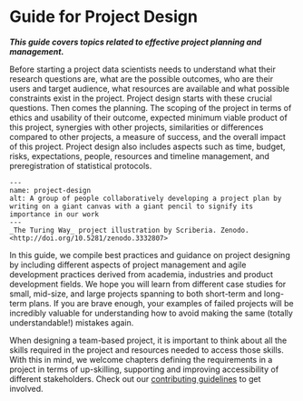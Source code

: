 # Guide for Project Design

***This guide covers topics related to effective project planning and management.***

Before starting a project data scientists needs to understand what their research questions are, what are the possible outcomes, who are their users and target audience, what resources are available and what possible constraints exist in the project.
Project design starts with these crucial questions.
Then comes the planning.
The scoping of the project in terms of ethics and usability of their outcome, expected minimum viable product of this project, synergies with other projects, similarities or differences compared to other projects, a measure of success, and the overall impact of this project.
Project design also includes aspects such as time, budget, risks, expectations, people, resources and timeline management, and preregistration of statistical protocols.

```{figure} ../figures/project-design.jpg
---
name: project-design
alt: A group of people collaboratively developing a project plan by writing on a giant canvas with a giant pencil to signify its importance in our work
---
_The Turing Way_ project illustration by Scriberia. Zenodo. <http://doi.org/10.5281/zenodo.3332807>
```

In this guide, we compile best practices and guidance on project designing by including different aspects of project management and agile development practices derived from academia, industries and product development fields.
We hope you will learn from different case studies for small, mid-size, and large projects spanning to both short-term and long-term plans.
If you are brave enough, your examples of failed projects will be incredibly valuable for understanding how to avoid making the same (totally understandable!) mistakes again.

When designing a team-based project, it is important to think about all the skills required in the project and resources needed to access those skills.
With this in mind, we welcome chapters defining the requirements in a project in terms of up-skilling, supporting and improving accessibility of different stakeholders.
Check out our [contributing guidelines](https://github.com/alan-turing-institute/the-turing-way/blob/master/CONTRIBUTING.md) to get involved.
